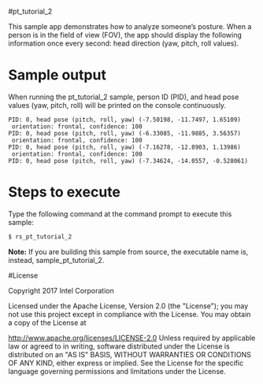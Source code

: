 #pt_tutorial_2

This sample app demonstrates how to analyze someone’s posture. When a person is in the field of view (FOV), the app should display the following information once every second: head direction (yaw, pitch, roll values).

# Sample output

When running the pt_tutorial_2 sample, person ID (PID), and head pose values (yaw, pitch, roll) will be printed on the console continuously.

```
PID: 0, head pose (pitch, roll, yaw) (-7.50198, -11.7497, 1.65109)
 orientation: frontal, confidence: 100
PID: 0, head pose (pitch, roll, yaw) (-6.33085, -11.9885, 3.56357)
 orientation: frontal, confidence: 100
PID: 0, head pose (pitch, roll, yaw) (-7.16278, -12.8903, 1.13986)
 orientation: frontal, confidence: 100
PID: 0, head pose (pitch, roll, yaw) (-7.34624, -14.0557, -0.528061)
```

# Steps to execute

Type the following command at the command prompt to execute this sample:


```bash
$ rs_pt_tutorial_2
```

**Note:** If you are building this sample from source, the executable name is, instead, sample_pt_tutorial_2.

#License

Copyright 2017 Intel Corporation

Licensed under the Apache License, Version 2.0 (the "License"); you may not use this project except in compliance with the License. You may obtain a copy of the License at

http://www.apache.org/licenses/LICENSE-2.0 Unless required by applicable law or agreed to in writing, software distributed under the License is distributed on an "AS IS" BASIS, WITHOUT WARRANTIES OR CONDITIONS OF ANY KIND, either express or implied. See the License for the specific language governing permissions and limitations under the License.
